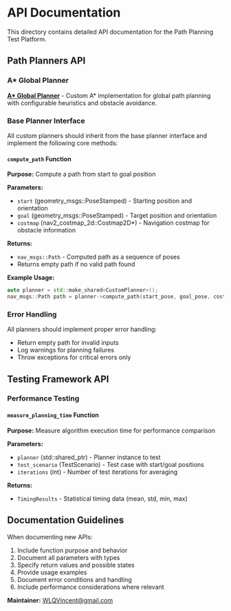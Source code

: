 # API Documentation

This directory contains detailed API documentation for the Path Planning Test Platform.

## Path Planners API

### A* Global Planner

**[A* Global Planner](astar_planner.md)** - Custom A* implementation for global path planning with configurable heuristics and obstacle avoidance.

### Base Planner Interface

All custom planners should inherit from the base planner interface and implement the following core methods:

#### `compute_path` Function

**Purpose:** Compute a path from start to goal position

**Parameters:**
- `start` (geometry_msgs::PoseStamped) - Starting position and orientation
- `goal` (geometry_msgs::PoseStamped) - Target position and orientation  
- `costmap` (nav2_costmap_2d::Costmap2D*) - Navigation costmap for obstacle information

**Returns:**
- `nav_msgs::Path` - Computed path as a sequence of poses
- Returns empty path if no valid path found

**Example Usage:**
```cpp
auto planner = std::make_shared<CustomPlanner>();
nav_msgs::Path path = planner->compute_path(start_pose, goal_pose, costmap);
```

### Error Handling

All planners should implement proper error handling:
- Return empty path for invalid inputs
- Log warnings for planning failures
- Throw exceptions for critical errors only

## Testing Framework API

### Performance Testing

#### `measure_planning_time` Function

**Purpose:** Measure algorithm execution time for performance comparison

**Parameters:**
- `planner` (std::shared_ptr<PlannerBase>) - Planner instance to test
- `test_scenario` (TestScenario) - Test case with start/goal positions
- `iterations` (int) - Number of test iterations for averaging

**Returns:**
- `TimingResults` - Statistical timing data (mean, std, min, max)

## Documentation Guidelines

When documenting new APIs:
1. Include function purpose and behavior
2. Document all parameters with types
3. Specify return values and possible states
4. Provide usage examples
5. Document error conditions and handling
6. Include performance considerations where relevant

**Maintainer:** WLQVincent@gmail.com